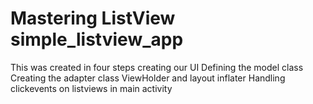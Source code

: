 # Mastering ListView simple_listview_app
This was created in four steps
creating our UI
Defining the model class
Creating the adapter class
ViewHolder and layout inflater
Handling clickevents on listviews in main activity
